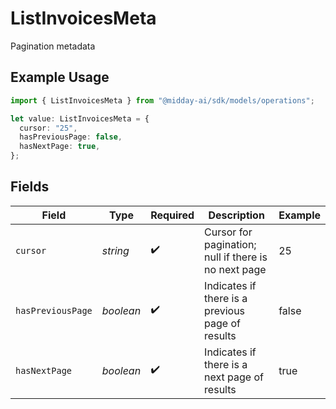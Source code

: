 # ListInvoicesMeta

Pagination metadata

## Example Usage

```typescript
import { ListInvoicesMeta } from "@midday-ai/sdk/models/operations";

let value: ListInvoicesMeta = {
  cursor: "25",
  hasPreviousPage: false,
  hasNextPage: true,
};
```

## Fields

| Field                                                | Type                                                 | Required                                             | Description                                          | Example                                              |
| ---------------------------------------------------- | ---------------------------------------------------- | ---------------------------------------------------- | ---------------------------------------------------- | ---------------------------------------------------- |
| `cursor`                                             | *string*                                             | :heavy_check_mark:                                   | Cursor for pagination; null if there is no next page | 25                                                   |
| `hasPreviousPage`                                    | *boolean*                                            | :heavy_check_mark:                                   | Indicates if there is a previous page of results     | false                                                |
| `hasNextPage`                                        | *boolean*                                            | :heavy_check_mark:                                   | Indicates if there is a next page of results         | true                                                 |